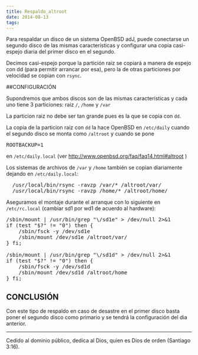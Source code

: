```yaml
---
title: Respaldo_altroot
date: 2014-08-13
tags:
---
```

Para respaldar un disco de un sistema OpenBSD adJ, puede conectarse 
un segundo disco de las mismas características y 
configurar una copia casi-espejo diaria del primer disco en el segundo.

Decimos casi-espejo porque la partición raiz se copiará a manera de espejo con dd (para permitir arrancar por esa), pero la de otras particiones por velocidad se copian con ```rsync```.


##CONFIGURACIÓN

Supondremos que ambos discos son de las mismas características y cada uno tiene 3 particiones: raiz ```/```, ```/home``` y ```/var```

La particion raiz no debe ser tan grande pues es la que se copia con ```dd```.

La copia de la particion raiz con ```dd``` la hace OpenBSD en ```/etc/daily``` cuando el segundo disco se monta como ```/altroot``` y cuando se pone
<pre>
ROOTBACKUP=1
</pre>
en ```/etc/daily.local```  (ver http://www.openbsd.org/faq/faq14.html#altroot )

Los sistemas de archivos de ```/var``` y ```/home``` también se copian diariamente dejando en ```/etc/daily.local```:
<pre>
  /usr/local/bin/rsync -ravzp /var/* /altroot/var/
  /usr/local/bin/rsync -ravzp /home/* /altroot/home/
</pre>
Aseguramos el montaje durante el arranque con lo siguiente en ```/etc/rc.local``` (cambiar sd1 por wd1 de acuerdo al hardware):
<pre>
/sbin/mount | /usr/bin/grep "\/sd1e" > /dev/null 2>&1
if (test "$?" != "0") then {
    /sbin/fsck -y /dev/sd1e
    /sbin/mount /dev/sd1e /altroot/var/
} fi;

/sbin/mount | /usr/bin/grep "\/sd1d" > /dev/null 2>&1
if (test "$?" != "0") then {
    /sbin/fsck -y /dev/sd1d
    /sbin/mount /dev/sd1d /altroot/home
} fi;
</pre>


## CONCLUSIÓN

Con este tipo de respaldo en caso de desastre en el primer disco basta poner el segundo disco como primario y se tendrá la configuración del dia anterior.

-----
Cedido al dominio público, dedica al Dios, quien es Dios de orden (Santiago 3:16).

